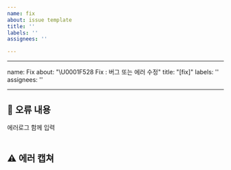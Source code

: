 ```yaml
---
name: fix
about: issue template
title: ''
labels: ''
assignees: ''

---
```


---
name: Fix
about: "\U0001F528 Fix : 버그 또는 에러 수정"
title: "[fix]"
labels: ''
assignees: ''

---

## 🤔 오류 내용

에러로그 함께 입력  
<br>

## ⚠ 에러 캡쳐

<br>
